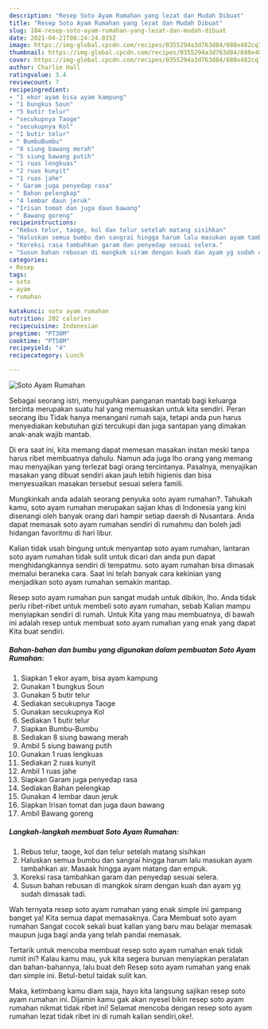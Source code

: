 ```yaml
---
description: "Resep Soto Ayam Rumahan yang lezat dan Mudah Dibuat"
title: "Resep Soto Ayam Rumahan yang lezat dan Mudah Dibuat"
slug: 184-resep-soto-ayam-rumahan-yang-lezat-dan-mudah-dibuat
date: 2021-04-21T08:24:24.035Z
image: https://img-global.cpcdn.com/recipes/0355294a3d763d84/680x482cq70/soto-ayam-rumahan-foto-resep-utama.jpg
thumbnail: https://img-global.cpcdn.com/recipes/0355294a3d763d84/680x482cq70/soto-ayam-rumahan-foto-resep-utama.jpg
cover: https://img-global.cpcdn.com/recipes/0355294a3d763d84/680x482cq70/soto-ayam-rumahan-foto-resep-utama.jpg
author: Charlie Hall
ratingvalue: 3.4
reviewcount: 7
recipeingredient:
- "1 ekor ayam bisa ayam kampung"
- "1 bungkus Soun"
- "5 butir telur"
- "secukupnya Taoge"
- "secukupnya Kol"
- "1 butir telur"
- " BumbuBumbu"
- "8 siung bawang merah"
- "5 siung bawang putih"
- "1 ruas lengkuas"
- "2 ruas kunyit"
- "1 ruas jahe"
- " Garam juga penyedap rasa"
- " Bahan pelengkap"
- "4 lembar daun jeruk"
- "Irisan tomat dan juga daun bawang"
- " Bawang goreng"
recipeinstructions:
- "Rebus telur, taoge, kol dan telur setelah matang sisihkan"
- "Haluskan semua bumbu dan sangrai hingga harum lalu masukan ayam tambahkan air. Masaak hingga ayam matang dan empuk."
- "Koreksi rasa tambahkan garam dan penyedap sesuai selera."
- "Susun bahan rebusan di mangkok siram dengan kuah dan ayam yg sudah dimasak tadi."
categories:
- Resep
tags:
- soto
- ayam
- rumahan

katakunci: soto ayam rumahan 
nutrition: 202 calories
recipecuisine: Indonesian
preptime: "PT30M"
cooktime: "PT58M"
recipeyield: "4"
recipecategory: Lunch

---
```



![Soto Ayam Rumahan](https://img-global.cpcdn.com/recipes/0355294a3d763d84/680x482cq70/soto-ayam-rumahan-foto-resep-utama.jpg)

Sebagai seorang istri, menyuguhkan panganan mantab bagi keluarga tercinta merupakan suatu hal yang memuaskan untuk kita sendiri. Peran seorang ibu Tidak hanya menangani rumah saja, tetapi anda pun harus menyediakan kebutuhan gizi tercukupi dan juga santapan yang dimakan anak-anak wajib mantab.

Di era  saat ini, kita memang dapat memesan masakan instan meski tanpa harus ribet membuatnya dahulu. Namun ada juga lho orang yang memang mau menyajikan yang terlezat bagi orang tercintanya. Pasalnya, menyajikan masakan yang dibuat sendiri akan jauh lebih higienis dan bisa menyesuaikan masakan tersebut sesuai selera famili. 



Mungkinkah anda adalah seorang penyuka soto ayam rumahan?. Tahukah kamu, soto ayam rumahan merupakan sajian khas di Indonesia yang kini disenangi oleh banyak orang dari hampir setiap daerah di Nusantara. Anda dapat memasak soto ayam rumahan sendiri di rumahmu dan boleh jadi hidangan favoritmu di hari libur.

Kalian tidak usah bingung untuk menyantap soto ayam rumahan, lantaran soto ayam rumahan tidak sulit untuk dicari dan anda pun dapat menghidangkannya sendiri di tempatmu. soto ayam rumahan bisa dimasak memalui beraneka cara. Saat ini telah banyak cara kekinian yang menjadikan soto ayam rumahan semakin mantap.

Resep soto ayam rumahan pun sangat mudah untuk dibikin, lho. Anda tidak perlu ribet-ribet untuk membeli soto ayam rumahan, sebab Kalian mampu menyiapkan sendiri di rumah. Untuk Kita yang mau membuatnya, di bawah ini adalah resep untuk membuat soto ayam rumahan yang enak yang dapat Kita buat sendiri.

<!--inarticleads1-->

##### Bahan-bahan dan bumbu yang digunakan dalam pembuatan Soto Ayam Rumahan:

1. Siapkan 1 ekor ayam, bisa ayam kampung
1. Gunakan 1 bungkus Soun
1. Gunakan 5 butir telur
1. Sediakan secukupnya Taoge
1. Gunakan secukupnya Kol
1. Sediakan 1 butir telur
1. Siapkan  Bumbu-Bumbu
1. Sediakan 8 siung bawang merah
1. Ambil 5 siung bawang putih
1. Gunakan 1 ruas lengkuas
1. Sediakan 2 ruas kunyit
1. Ambil 1 ruas jahe
1. Siapkan  Garam juga penyedap rasa
1. Sediakan  Bahan pelengkap
1. Gunakan 4 lembar daun jeruk
1. Siapkan Irisan tomat dan juga daun bawang
1. Ambil  Bawang goreng




<!--inarticleads2-->

##### Langkah-langkah membuat Soto Ayam Rumahan:

1. Rebus telur, taoge, kol dan telur setelah matang sisihkan
1. Haluskan semua bumbu dan sangrai hingga harum lalu masukan ayam tambahkan air. Masaak hingga ayam matang dan empuk.
1. Koreksi rasa tambahkan garam dan penyedap sesuai selera.
1. Susun bahan rebusan di mangkok siram dengan kuah dan ayam yg sudah dimasak tadi.




Wah ternyata resep soto ayam rumahan yang enak simple ini gampang banget ya! Kita semua dapat memasaknya. Cara Membuat soto ayam rumahan Sangat cocok sekali buat kalian yang baru mau belajar memasak maupun juga bagi anda yang telah pandai memasak.

Tertarik untuk mencoba membuat resep soto ayam rumahan enak tidak rumit ini? Kalau kamu mau, yuk kita segera buruan menyiapkan peralatan dan bahan-bahannya, lalu buat deh Resep soto ayam rumahan yang enak dan simple ini. Betul-betul taidak sulit kan. 

Maka, ketimbang kamu diam saja, hayo kita langsung sajikan resep soto ayam rumahan ini. Dijamin kamu gak akan nyesel bikin resep soto ayam rumahan nikmat tidak ribet ini! Selamat mencoba dengan resep soto ayam rumahan lezat tidak ribet ini di rumah kalian sendiri,oke!.


